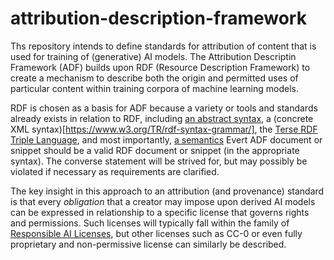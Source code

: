# attribution-description-framework

Ths repository intends to define standards for attribution of content that
is used for training of (generative) AI models.  The Attribution Descriptin 
Framework (ADF) builds upon RDF (Resource Description Framework) to create a 
mechanism to describe both the origin and permitted uses of particular 
content within training corpora of machine learning models.

RDF is chosen as a basis for ADF because a variety or tools and standards
already exists in relation to RDF, including 
[an abstract syntax](https://www.w3.org/TR/2014/REC-rdf11-concepts-20140225/), 
a (concrete XML syntax)[https://www.w3.org/TR/rdf-syntax-grammar/], the 
[Terse RDF Triple Language](https://www.w3.org/TR/turtle/), and most 
importantly, [a semantics](https://www.w3.org/TR/2014/REC-rdf11-mt-20140225/) 
Evert ADF document or snippet should be a valid RDF document or snippet (in 
the appropriate syntax).  The converse statement will be strived for, but
may possibly be violated if necessary as requirements are clarified.

The key insight in this approach to an attribution (and provenance) standard
is that every *obligation* that a creator may impose upon derived AI models
can be expressed in relationship to a specific license that governs rights and
permissions.  Such licenses will typically fall within the family of [Responsible 
AI Licenses](https://www.licenses.ai/), but other licenses such as CC-0 or even
fully proprietary and non-permissive license can similarly be described.

